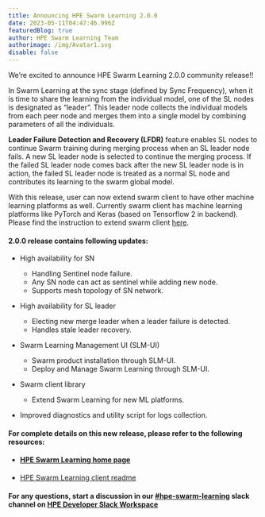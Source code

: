 ```yaml
---
title: Announcing HPE Swarm Learning 2.0.0
date: 2023-05-11T04:47:46.996Z
featuredBlog: true
author: HPE Swarm Learning Team
authorimage: /img/Avatar1.svg
disable: false
---
```

<!--StartFragment-->

We’re excited to announce HPE Swarm Learning 2.0.0 community release!!

In Swarm Learning at the sync stage (defined by Sync Frequency), when it is time to share the learning from the individual model, one of the SL nodes is designated as “leader”. This leader node collects the individual models from each peer node and merges them into a single model by combining parameters of all the individuals.

**Leader Failure Detection and Recovery (LFDR)** feature enables SL nodes to continue Swarm training during merging process when an SL leader node fails. A new SL leader node is selected to continue the merging process. If the failed SL leader node comes back after the new SL leader node is in action, the failed SL leader node is treated as a normal SL node and contributes its learning to the swarm global model.

With this release, user can now extend swarm client to have other machine learning platforms as well. Currently swarm client has machine learning platforms like PyTorch and Keras (based on Tensorflow 2 in backend). Please find the instruction to extend swarm client [here](https://github.com/HewlettPackard/swarm-learning/blob/master/lib/src/README.md).

#### **2.0.0 release contains following updates:**

* High availability for SN

  * Handling Sentinel node failure.
  * Any SN node can act as sentinel while adding new node.
  * Supports mesh topology of SN network.
* High availability for SL leader

  * Electing new merge leader when a leader failure is detected.
  * Handles stale leader recovery.
* Swarm Learning Management UI (SLM-UI)

  * Swarm product installation through SLM-UI.
  * Deploy and Manage Swarm Learning through SLM-UI.
* Swarm client library

  * Extend Swarm Learning for new ML platforms.
* Improved diagnostics and utility script for logs collection.

#### For complete details on this new release, please refer to the following resources:

* #### [H﻿PE Swarm Learning home page](https://github.com/HewlettPackard/swarm-learning)
* [H﻿PE Swarm Learning client readme](https://github.com/HewlettPackard/swarm-learning/blob/master/lib/src/README.md)

#### For any questions, start a discussion in our [\#hpe-swarm-learning](https://hpedev.slack.com/archives/C04A5DK9TUK) slack channel on [HPE Developer Slack Workspace](https://slack.hpedev.io/)

<!--EndFragment-->